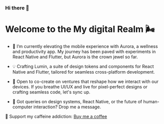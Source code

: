 ### Hi there 👋

# Welcome to the My digital Realm 🌬️

- 🚀 I’m currently elevating the mobile experience with Aurora, a wellness and productivity app. My journey has been paved with experiments in React Native and Flutter, but Aurora is the crown jewel so far.
  
- 💡 Crafting Lumin, a suite of design tokens and components for React Native and Flutter, tailored for seamless cross-platform development.
  
- 🤝 Open to co-create on ventures that reshape how we interact with our devices. If you breathe UI/UX and live for pixel-perfect designs or crafting seamless code, let's sync up.

- 🧠 Got queries on design systems, React Native, or the future of human-computer interaction? Drop me a message.

🧡 Support my caffeine addiction: [Buy me a coffee](https://www.buymeacoffee.com/ZephyrDesignTech)
